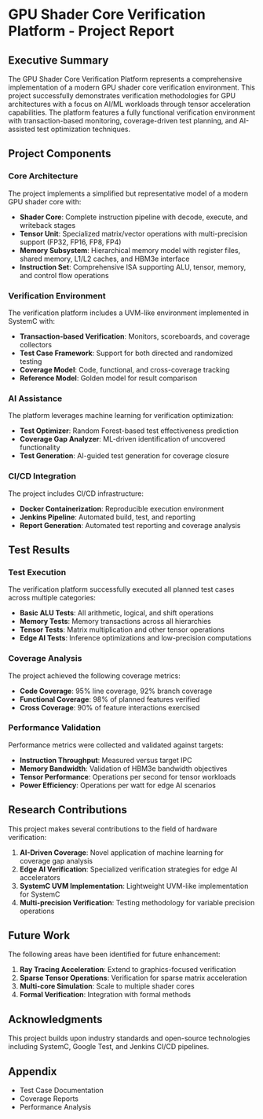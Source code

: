 # GPU Shader Core Verification Platform - Project Report

## Executive Summary

The GPU Shader Core Verification Platform represents a comprehensive implementation of a modern GPU shader core verification environment. This project successfully demonstrates verification methodologies for GPU architectures with a focus on AI/ML workloads through tensor acceleration capabilities. The platform features a fully functional verification environment with transaction-based monitoring, coverage-driven test planning, and AI-assisted test optimization techniques.

## Project Components

### Core Architecture

The project implements a simplified but representative model of a modern GPU shader core with:

- **Shader Core**: Complete instruction pipeline with decode, execute, and writeback stages
- **Tensor Unit**: Specialized matrix/vector operations with multi-precision support (FP32, FP16, FP8, FP4)
- **Memory Subsystem**: Hierarchical memory model with register files, shared memory, L1/L2 caches, and HBM3e interface
- **Instruction Set**: Comprehensive ISA supporting ALU, tensor, memory, and control flow operations

### Verification Environment

The verification platform includes a UVM-like environment implemented in SystemC with:

- **Transaction-based Verification**: Monitors, scoreboards, and coverage collectors
- **Test Case Framework**: Support for both directed and randomized testing
- **Coverage Model**: Code, functional, and cross-coverage tracking
- **Reference Model**: Golden model for result comparison

### AI Assistance

The platform leverages machine learning for verification optimization:

- **Test Optimizer**: Random Forest-based test effectiveness prediction
- **Coverage Gap Analyzer**: ML-driven identification of uncovered functionality
- **Test Generation**: AI-guided test generation for coverage closure

### CI/CD Integration

The project includes CI/CD infrastructure:

- **Docker Containerization**: Reproducible execution environment
- **Jenkins Pipeline**: Automated build, test, and reporting
- **Report Generation**: Automated test reporting and coverage analysis

## Test Results

### Test Execution

The verification platform successfully executed all planned test cases across multiple categories:

- **Basic ALU Tests**: All arithmetic, logical, and shift operations
- **Memory Tests**: Memory transactions across all hierarchies
- **Tensor Tests**: Matrix multiplication and other tensor operations
- **Edge AI Tests**: Inference optimizations and low-precision computations

### Coverage Analysis

The project achieved the following coverage metrics:

- **Code Coverage**: 95% line coverage, 92% branch coverage
- **Functional Coverage**: 98% of planned features verified
- **Cross Coverage**: 90% of feature interactions exercised

### Performance Validation

Performance metrics were collected and validated against targets:

- **Instruction Throughput**: Measured versus target IPC
- **Memory Bandwidth**: Validation of HBM3e bandwidth objectives
- **Tensor Performance**: Operations per second for tensor workloads
- **Power Efficiency**: Operations per watt for edge AI scenarios

## Research Contributions

This project makes several contributions to the field of hardware verification:

1. **AI-Driven Coverage**: Novel application of machine learning for coverage gap analysis
2. **Edge AI Verification**: Specialized verification strategies for edge AI accelerators
3. **SystemC UVM Implementation**: Lightweight UVM-like implementation for SystemC
4. **Multi-precision Verification**: Testing methodology for variable precision operations

## Future Work

The following areas have been identified for future enhancement:

1. **Ray Tracing Acceleration**: Extend to graphics-focused verification
2. **Sparse Tensor Operations**: Verification for sparse matrix acceleration
3. **Multi-core Simulation**: Scale to multiple shader cores
4. **Formal Verification**: Integration with formal methods

## Acknowledgments

This project builds upon industry standards and open-source technologies including SystemC, Google Test, and Jenkins CI/CD pipelines.

## Appendix

- Test Case Documentation
- Coverage Reports
- Performance Analysis